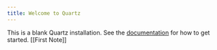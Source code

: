 ```yaml
---
title: Welcome to Quartz
---
```


This is a blank Quartz installation.
See the [documentation](https://quartz.jzhao.xyz) for how to get started.
[[First Note]]

